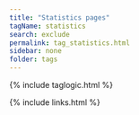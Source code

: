 ```yaml
---
title: "Statistics pages"
tagName: statistics
search: exclude
permalink: tag_statistics.html
sidebar: none
folder: tags
---
```

{% include taglogic.html %}

{% include links.html %}